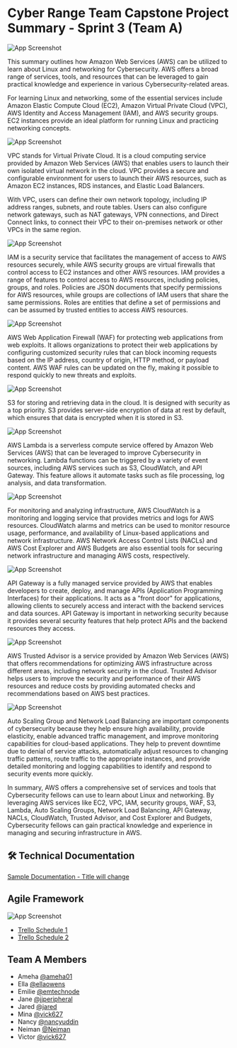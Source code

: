 # Cyber Range Team Capstone Project Summary - Sprint 3 (Team A)


![App Screenshot](https://drive.google.com/uc?export=view&id=1DP8DZOyqD6vlXuF7I-Xp732c6LF6uRP4)


This summary outlines how Amazon Web Services (AWS) can be utilized to learn about Linux and networking for Cybersecurity. AWS offers a broad range of services, tools, and resources that can be leveraged to gain practical knowledge and experience in various Cybersecurity-related areas.

For learning Linux and networking, some of the essential services include Amazon Elastic Compute Cloud (EC2), Amazon Virtual Private Cloud (VPC), AWS Identity and Access Management (IAM), and AWS security groups. EC2 instances provide an ideal platform for running Linux and practicing networking concepts. 




![App Screenshot](https://drive.google.com/uc?export=view&id=1ZzO-XCYmOdoPrCXuQvoTmG4jXGAz9-G3)



VPC stands for Virtual Private Cloud. It is a cloud computing service provided by Amazon Web Services (AWS) that enables users to launch their own isolated virtual network in the cloud. VPC provides a secure and configurable environment for users to launch their AWS resources, such as Amazon EC2 instances, RDS instances, and Elastic Load Balancers.

With VPC, users can define their own network topology, including IP address ranges, subnets, and route tables. Users can also configure network gateways, such as NAT gateways, VPN connections, and Direct Connect links, to connect their VPC to their on-premises network or other VPCs in the same region.


![App Screenshot](https://drive.google.com/uc?export=view&id=1h1RLDEQhaWG5_zyeYRMItsvt-keiNbOb)


IAM is a security service that facilitates the management of access to AWS resources securely, while AWS security groups are virtual firewalls that control access to EC2 instances and other AWS resources. IAM provides a range of features to control access to AWS resources, including policies, groups, and roles. Policies are JSON documents that specify permissions for AWS resources, while groups are collections of IAM users that share the same permissions. Roles are entities that define a set of permissions and can be assumed by trusted entities to access AWS resources.



![App Screenshot](https://drive.google.com/uc?export=view&id=1GS3j-8R-8XQdrrsjG9RUDG6u8wovxvhb)



AWS Web Application Firewall (WAF) for protecting web applications from web exploits. It allows organizations to protect their web applications by configuring customized security rules that can block incoming requests based on the IP address, country of origin, HTTP method, or payload content. AWS WAF rules can be updated on the fly, making it possible to respond quickly to new threats and exploits.
 

![App Screenshot](https://drive.google.com/uc?export=view&id=1fYOHVNHMYNcGju2deGuYcASnRssMgZVD)

S3 for storing and retrieving data in the cloud. It is designed with security as a top priority. S3 provides server-side encryption of data at rest by default, which ensures that data is encrypted when it is stored in S3. 


![App Screenshot](https://drive.google.com/uc?export=view&id=1MqHIWbyHOpWxsHFm7UJQkFggAQtVyJqS)

AWS Lambda is a serverless compute service offered by Amazon Web Services (AWS) that can be leveraged to improve Cybersecurity in networking. Lambda functions can be triggered by a variety of event sources, including AWS services such as S3, CloudWatch, and API Gateway. This feature allows it automate tasks such as file processing, log analysis, and data transformation.


![App Screenshot](https://drive.google.com/uc?export=view&id=1R7nODj--Knk5pgZAGoK7nDBcojj9OBNm)

For monitoring and analyzing infrastructure, AWS CloudWatch is a monitoring and logging service that provides metrics and logs for AWS resources. CloudWatch alarms and metrics can be used to monitor resource usage, performance, and availability of Linux-based applications and network infrastructure. AWS Network Access Control Lists (NACLs) and AWS Cost Explorer and AWS Budgets are also essential tools for securing network infrastructure and managing AWS costs, respectively.

![App Screenshot](https://drive.google.com/uc?export=view&id=19iIwXeBX2l52tRk82dwdOS1T9N9tjp6A)

API Gateway is a fully managed service provided by AWS that enables developers to create, deploy, and manage APIs (Application Programming Interfaces) for their applications. It acts as a "front door" for applications, allowing clients to securely access and interact with the backend services and data sources. API Gateway is important in networking security because it provides several security features that help protect APIs and the backend resources they access. 



![App Screenshot](https://drive.google.com/uc?export=view&id=1a_pL2obwm3GG2SUewhXorJ4RjcTJs5nI)



AWS Trusted Advisor is a service provided by Amazon Web Services (AWS) that offers recommendations for optimizing AWS infrastructure across different areas, including network security in the cloud. Trusted Advisor helps users to improve the security and performance of their AWS resources and reduce costs by providing automated checks and recommendations based on AWS best practices.


![App Screenshot](https://drive.google.com/uc?export=view&id=1ipiqZGNyAAfoWPoqrYHngUBFZSLQ0VUZ)

Auto Scaling Group and Network Load Balancing are important components of cybersecurity because they help ensure high availability, provide elasticity, enable advanced traffic management, and improve monitoring capabilities for cloud-based applications. They help to prevent downtime due to denial of service attacks, automatically adjust resources to changing traffic patterns, route traffic to the appropriate instances, and provide detailed monitoring and logging capabilities to identify and respond to security events more quickly. 


In summary, AWS offers a comprehensive set of services and tools that Cybersecurity fellows can use to learn about Linux and networking. By leveraging AWS services like EC2, VPC, IAM, security groups, WAF, S3, Lambda, Auto Scaling Groups, Network Load Balancing, API Gateway, NACLs, CloudWatch, Trusted Advisor, and Cost Explorer and Budgets, Cybersecurity fellows can gain practical knowledge and experience in managing and securing infrastructure in AWS.


## 🛠 Technical Documentation
[Sample Documentation - Title will change](https://docs.google.com/document/d/1fCUtz3f2Hs_mVT0ssHRiIhxTLyKvkzgHi3-k49irTHY/edit?usp=share_link)



## Agile Framework 
![App Screenshot](https://drive.google.com/uc?export=view&id=1YfgwMU6OcBiI6JxKRmiGt4GX4g7RHXVU)


- [Trello Schedule 1](https://drive.google.com/uc?export=view&id=1M-56z5erSeMbxmmzbWNsmvtUbGbM3iGE)
- [Trello Schedule 2](https://drive.google.com/uc?export=view&id=1Lm-9uHRS3nqcfibdQggffWCqp3utVoRr)

## Team A Members
- Ameha [@ameha01](https://github.com/orgs/cybertrainingrange/people/ameha01)
- Ella [@ellaowens](https://github.com/ellaowens)
- Emilie [@emtechnode](https://github.com/emtechnode)
- Jane [@jjperipheral](https://github.com/jjperipheral)
- Jared [@jared](https://www.github.com/)
- Mina [@vick627](https://github.com/orgs/cybertrainingrange/people/vick627)
- Nancy [@nancyuddin](https://github.com/nancyuddin)
- Neiman [@Neiman](https://github.com/orgs/cybertrainingrange/people/bull-in-the-heather)
- Victor [@vick627](https://github.com/orgs/cybertrainingrange/people/vick627)
